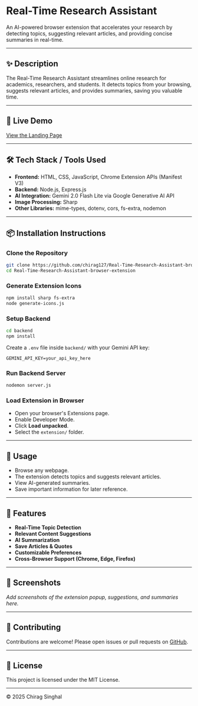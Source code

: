 # Real-Time Research Assistant

An AI-powered browser extension that accelerates your research by detecting topics, suggesting relevant articles, and providing concise summaries in real-time.

---

## ✨ Description

The Real-Time Research Assistant streamlines online research for academics, researchers, and students. It detects topics from your browsing, suggests relevant articles, and provides summaries, saving you valuable time.

---

## 🚀 Live Demo

[View the Landing Page](https://chirag127.github.io/Real-Time-Research-Assistant-browser-extension/)

---

## 🛠️ Tech Stack / Tools Used

- **Frontend:** HTML, CSS, JavaScript, Chrome Extension APIs (Manifest V3)
- **Backend:** Node.js, Express.js
- **AI Integration:** Gemini 2.0 Flash Lite via Google Generative AI API
- **Image Processing:** Sharp
- **Other Libraries:** mime-types, dotenv, cors, fs-extra, nodemon

---

## 📦 Installation Instructions

### Clone the Repository

```bash
git clone https://github.com/chirag127/Real-Time-Research-Assistant-browser-extension.git
cd Real-Time-Research-Assistant-browser-extension
```

### Generate Extension Icons

```bash
npm install sharp fs-extra
node generate-icons.js
```

### Setup Backend

```bash
cd backend
npm install
```

Create a `.env` file inside `backend/` with your Gemini API key:

```
GEMINI_API_KEY=your_api_key_here
```

### Run Backend Server

```bash
nodemon server.js
```

### Load Extension in Browser

- Open your browser's Extensions page.
- Enable Developer Mode.
- Click **Load unpacked**.
- Select the `extension/` folder.

---

## 🔧 Usage

- Browse any webpage.
- The extension detects topics and suggests relevant articles.
- View AI-generated summaries.
- Save important information for later reference.

---

## 🧪 Features

- **Real-Time Topic Detection**
- **Relevant Content Suggestions**
- **AI Summarization**
- **Save Articles & Quotes**
- **Customizable Preferences**
- **Cross-Browser Support (Chrome, Edge, Firefox)**

---

## 📸 Screenshots

_Add screenshots of the extension popup, suggestions, and summaries here._

---

## 🙌 Contributing

Contributions are welcome! Please open issues or pull requests on [GitHub](https://github.com/chirag127/Real-Time-Research-Assistant-browser-extension).

---

## 🪪 License

This project is licensed under the MIT License.

---

© 2025 Chirag Singhal
